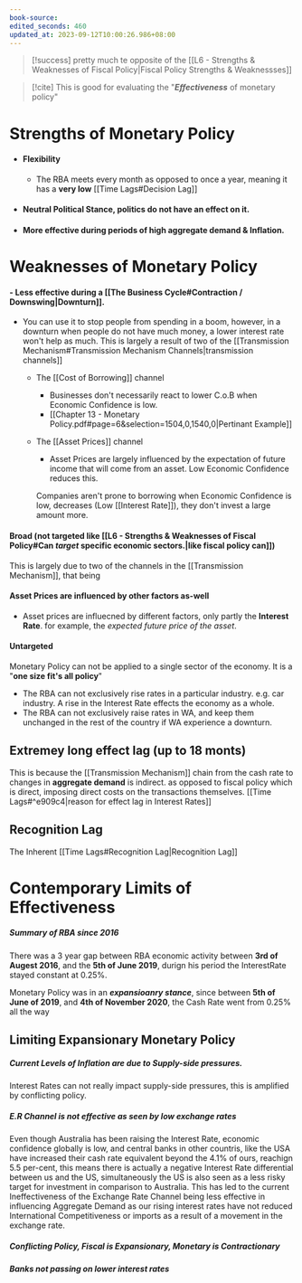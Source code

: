 ```yaml
---
book-source: 
edited_seconds: 460
updated_at: 2023-09-12T10:00:26.986+08:00
---
```


>[!success] pretty much te opposite of the [[L6 - Strengths & Weaknesses of Fiscal Policy|Fiscal Policy Strengths & Weaknessses]]

>[!cite] This is good for evaluating the "***Effectiveness*** of monetary policy"

# Strengths of Monetary Policy
- #### Flexibility
	- The RBA meets every month as opposed to once a year, meaning it has a **very low** [[Time Lags#Decision Lag]]
- #### Neutral Political Stance, politics do not have an effect on it.
- #### More effective during **periods of high aggregate demand & Inflation**.


# Weaknesses of Monetary Policy
#### - **Less effective** during a [[The Business Cycle#Contraction / Downswing|Downturn]]. 
- You can use it to stop people from spending in a boom, however, in a downturn when people do not have much money, a lower interest rate won't help as much.
  This is largely a result of two of the [[Transmission Mechanism#Transmission Mechanism Channels|transmission channels]]
  - The [[Cost of Borrowing]] channel
	  - Businesses don't necessarily react to lower C.o.B when Economic Confidence is low.
	  - [[Chapter 13 - Monetary Policy.pdf#page=6&selection=1504,0,1540,0|Pertinant Example]]
  - The [[Asset Prices]] channel
	- Asset Prices are largely influenced by the expectation of future income that will come from an asset. Low Economic Confidence reduces this.

	Companies aren't prone to borrowing when Economic Confidence is low,
	 decreases (Low [[Interest Rate]]), they don't invest a large amount more.
#### Broad (not targeted like [[L6 - Strengths & Weaknesses of Fiscal Policy#Can ***target*** specific economic sectors.|like fiscal policy can]])
This is largely due to two of the channels in the [[Transmission Mechanism]], that being 

#### **Asset Prices** are influenced by other factors as-well
- Asset prices are influecned by different factors, only partly the **Interest Rate**. for example, the *expected future price of the asset*.
#### Untargeted
Monetary Policy can not be applied to a single sector of the economy. It is a "**one size fit's all policy**"
- The RBA can not exclusively rise rates in a particular industry. e.g. car industry. A rise in the Interest Rate effects the economy as a whole.
- The RBA can not exclusively raise rates in WA, and keep them unchanged in the rest of the country if WA experience a downturn.

## Extremey long **effect lag** (up to 18 monts)
 This is because the [[Transmission Mechanism]] chain from the cash rate to changes in **aggregate demand** is indirect. as opposed to fiscal policy which is direct, imposing direct costs on the transactions themselves.
 [[Time Lags#^e909c4|reason for effect lag in Interest Rates]] 

## Recognition Lag
The Inherent [[Time Lags#Recognition Lag|Recognition Lag]]


# Contemporary Limits of Effectiveness
##### Summary of RBA since 2016

There was a 3 year gap between RBA economic activity between **3rd of Augest 2016**, and the **5th of June 2019**, durign his period the InterestRate stayed constant at 0.25%.

Monetary Policy was in an ***expansioanry stance***, since between **5th of June of 2019**, and **4th of November 2020**, the Cash Rate went from 0.25% all the way

## Limiting Expansionary Monetary Policy

##### Current Levels of Inflation are due to **Supply-side** pressures.
Interest Rates can not really impact supply-side pressures, this is amplified by conflicting policy.
##### E.R Channel is not effective as seen by low exchange rates
Even though Australia has been raising the Interest Rate, economic confidence globally is low, and central banks in other countris, like the USA have increased their cash rate equivalent beyond the 4.1% of ours, reachign 5.5 per-cent, this means there is actually a negative Interest Rate differential between us and the US, simultaneously the US is also seen as a less risky target for investment in comparison to Australia. This has led to the current Ineffectiveness of the Exchange Rate Channel being less effective in influencing Aggregate Demand as our rising interest rates have not reduced International Competitiveness or imports as a result of a movement in the exchange rate.


##### Conflicting Policy, Fiscal is Expansionary, Monetary is Contractionary


##### Banks not passing on lower interest rates
